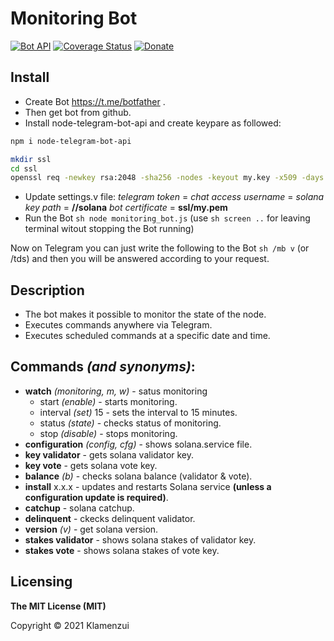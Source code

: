 # Monitoring Bot

[![Bot API](https://img.shields.io/badge/Bot%20API-v.5.0-00aced.svg?style=flat-square&logo=telegram)](https://core.telegram.org/bots/api)
[![Coverage Status](https://img.shields.io/codecov/c/github/yagop/node-telegram-bot-api?style=flat-square&logo=codecov)](https://codecov.io/gh/yagop/node-telegram-bot-api)
[![Donate](https://img.shields.io/badge/Donate-PayPal-green.svg)](https://www.paypal.com/donate?hosted_button_id=C5U24TX9EN332)

## Install
- Create Bot https://t.me/botfather .
- Then get bot from github.
- Install node-telegram-bot-api and create keypare as followed:
```sh
npm i node-telegram-bot-api

mkdir ssl
cd ssl
openssl req -newkey rsa:2048 -sha256 -nodes -keyout my.key -x509 -days 365 -out my.pem -subj "/C=US/ST=Your City/L=Brooklyn/O=Your Company/<Your IP>:443"
```
- Update settings.v file:
   *telegram token*  = **<telegram token>**
   *chat access username* = **<telegram username>**
   *solana key path* = **/<username>/solana**
   *bot certificate* = **ssl/my.pem**
- Run the Bot ```sh node monitoring_bot.js``` (use ```sh screen ..``` for leaving terminal witout stopping the Bot running)
 
 Now on Telegram you can just write the following to the Bot  ```sh /mb v``` (or /tds) and then you will be answered according to your request.
  
## Description

- The bot makes it possible to monitor the state of the node.
- Executes commands anywhere via Telegram.
- Executes scheduled commands at a specific date and time.

## Commands *(and synonyms)*:
- **watch** *(monitoring, m, w)* - satus monitoring
    - start *(enable)*           - starts monitoring.
    - interval *(set)* 15        - sets the interval to 15 minutes.
    - status *(state)*           - checks status of monitoring.
    - stop *(disable)*           - stops monitoring.
- **configuration** *(config, cfg)* - shows solana.service file.
- **key validator**                 - gets solana validator key.
- **key vote**                      - gets solana vote key.
- **balance** *(b)*                 - checks solana balance (validator & vote).
- **install** x.x.x                 - updates and restarts Solana service **(unless a configuration update is required)**.
- **catchup**                       - solana catchup.
- **delinquent**                    - ckecks delinquent validator.
- **version** *(v)*                 - get solana version.
- **stakes validator**              - shows solana stakes of validator key.
- **stakes vote**                   - shows solana stakes of vote key.



## Licensing

**The MIT License (MIT)**

Copyright © 2021 Klamenzui
